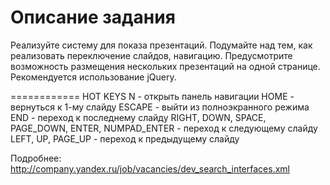 Описание задания
============
Реализуйте систему для показа презентаций.
Подумайте над тем, как реализовать переключение слайдов, навигацию.
Предусмотрите возможность размещения нескольких презентаций на одной странице.
Рекомендуется использование jQuery.

============
HOT KEYS
N - открыть панель навигации
HOME - вернуться к 1-му слайду
ESCAPE - выйти из полноэкранного режима
END - переход к последнему слайду
RIGHT, DOWN, SPACE, PAGE_DOWN, ENTER, NUMPAD_ENTER - переход к следующему слайду
LEFT, UP, PAGE_UP - переход к предыдущему слайду

Подробнее: http://company.yandex.ru/job/vacancies/dev_search_interfaces.xml
